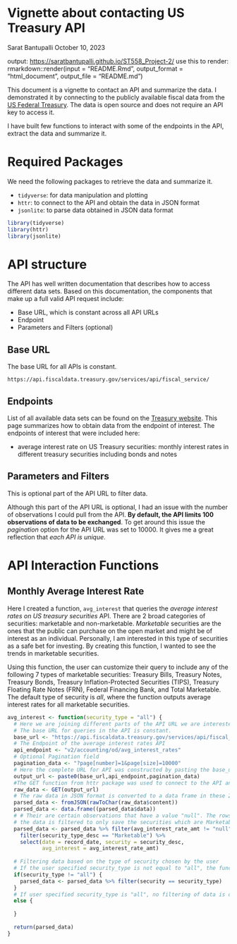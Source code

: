 Vignette about contacting US Treasury API
================
Sarat Bantupalli
October 10, 2023

output: <https://saratbantupalli.github.io/ST558_Project-2/> use this to
render: rmarkdown::render(input = “README.Rmd”, output_format =
“html_document”, output_file = “README.md”)

This document is a vignette to contact an API and summarize the data. I
demonstrated it by connecting to the publicly available fiscal data from
the [US Federal
Treasury](https://fiscaldata.treasury.gov/api-documentation/). The data
is open source and does not require an API key to access it.

I have built few functions to interact with some of the endpoints in the
API, extract the data and summarize it.

# Required Packages

We need the following packages to retrieve the data and summarize it.

- `tidyverse`: for data manipulation and plotting  
- `httr`: to connect to the API and obtain the data in JSON format  
- `jsonlite`: to parse data obtained in JSON data format

``` r
library(tidyverse)
library(httr)
library(jsonlite)
```

# API structure

The API has well written documentation that describes how to access
different data sets. Based on this documentation, the components that
make up a full valid API request include:

- Base URL, which is constant across all API URLs  
- Endpoint  
- Parameters and Filters (optional)

## Base URL

The base URL for all APIs is constant.

`https://api.fiscaldata.treasury.gov/services/api/fiscal_service/`

## Endpoints

List of all available data sets can be found on the [Treasury
website](https://fiscaldata.treasury.gov/datasets/). This page
summarizes how to obtain data from the endpoint of interest. The
endpoints of interest that were included here:

- average interest rate on US Treasury securities: monthly interest
  rates in different treasury securities including bonds and notes

## Parameters and Filters

This is optional part of the API URL to filter data.

Although this part of the API URL is optional, I had an issue with the
number of observations I could pull from the API. **By default, the API
limits 100 observations of data to be exchanged**. To get around this
issue the *pagination* option for the API URL was set to 10000. It gives
me a great reflection that *each API is unique*.

# API Interaction Functions

## Monthly Average Interest Rate

Here I created a function, `avg_interest` that queries the *average
interest rates on US treasury securities* API. There are 2 broad
categories of securities: marketable and non-marketable. *Marketable*
securities are the ones that the public can purchase on the open market
and might be of interest as an individual. Personally, I am interested
in this type of securities as a safe bet for investing. By creating this
function, I wanted to see the trends in marketable securities.

Using this function, the user can customize their query to include any
of the following 7 types of marketable securities: Treasury Bills,
Treasury Notes, Treasury Bonds, Treasury Inflation-Protected Securities
(TIPS), Treasury Floating Rate Notes (FRN), Federal Financing Bank, and
Total Marketable. The default type of security is *all*, where the
function outputs average interest rates for all marketable securities.

``` r
avg_interest <- function(security_type = "all") {
  # Here we are joining different parts of the API URL we are interested in.
  # The base URL for queries in the API is constant.
  base_url <- "https://api.fiscaldata.treasury.gov/services/api/fiscal_service/"
  # The Endpoint of the average interest rates API
  api_endpoint <- "v2/accounting/od/avg_interest_rates"
  # Optional Pagination field
  pagination_data <- "?page[number]=1&page[size]=10000"
  # Here the complete URL for API was constructed by pasting the base_url and api_endpoint url
  output_url <- paste0(base_url,api_endpoint,pagination_data)
  #The GET function from httr package was used to connect to the API and get the data 
  raw_data <- GET(output_url)
  # The raw data in JSON format is converted to a data frame in these 2 steps
  parsed_data <- fromJSON(rawToChar(raw_data$content))
  parsed_data <- data.frame((parsed_data$data))
  # # Their are certain observations that have a value "null". The rows with value "null" are removed then 
  # the data is filtered to only save the securities which are Marketable
  parsed_data <- parsed_data %>% filter(avg_interest_rate_amt != "null") %>% 
    filter(security_type_desc == "Marketable") %>%
    select(date = record_date, security = security_desc, 
           avg_interest = avg_interest_rate_amt)
  
  # Filtering data based on the type of security chosen by the user
  # If the user specified security_type is not equal to "all", the function returns data with the specified security_type
  if(security_type != "all") {
    parsed_data <- parsed_data %>% filter(security == security_type)
  }
  # If user specified security_type is "all", no filtering of data is done
  else {
    
  }
  
  return(parsed_data)
}
```
